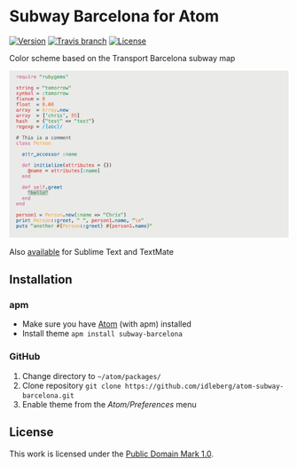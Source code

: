 # Subway Barcelona for Atom

[![Version](https://img.shields.io/apm/v/subway-barcelona.svg?style=flat-square)](https://atom.io/themes/subway-barcelona)
[![Travis branch](https://img.shields.io/travis/idleberg/atom-subway-barcelona/master.svg?style=flat-square)](https://travis-ci.org/idleberg/atom-subway-barcelona)
[![License](https://img.shields.io/apm/l/subway-barcelona.svg?style=flat-square)](http://creativecommons.org/publicdomain/zero/1.0/legalcode)

Color scheme based on the Transport Barcelona subway map

![Screenshot](https://raw.githubusercontent.com/idleberg/atom-subway-barcelona/master/preview.png)

Also [available](https://github.com/idleberg/Subway.tmTheme) for Sublime Text and TextMate

## Installation

### apm

* Make sure you have [Atom](https://atom.io/) (with apm) installed
* Install theme `apm install subway-barcelona`

### GitHub

1. Change directory to `~/atom/packages/`
2. Clone repository `git clone https://github.com/idleberg/atom-subway-barcelona.git`
3. Enable theme from the *Atom/Preferences* menu

## License

This work is licensed under the [Public Domain Mark 1.0](https://creativecommons.org/publicdomain/mark/1.0/).